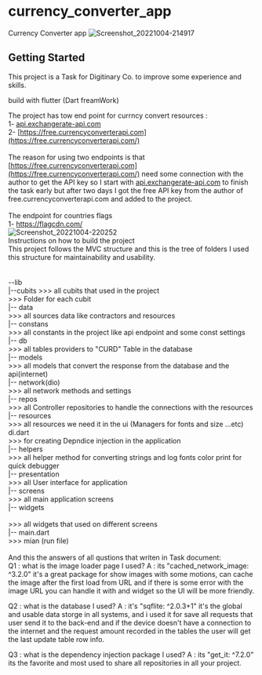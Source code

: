 # currency_converter_app

Currency Converter app
 ![Screenshot_20221004-214917](https://user-images.githubusercontent.com/16311128/193902604-2ba9cd60-0565-4b18-a109-6362ca3b5bb5.jpg)

## Getting Started

This project is a Task for Digitinary Co. to improve some experience and skills.

build with flutter (Dart freamWork)

The project has tow end point for currncy convert resources :<br/>
1-  [api.exchangerate-api.com](https://www.exchangerate-api.com/)<br/>
2- [https://free.currencyconverterapi.com](https://free.currencyconverterapi.com/)<br/>
<br/>
The reason for using two endpoints is that [https://free.currencyconverterapi.com](https://free.currencyconverterapi.com/) need some connection with the author to get the API key so I start with [api.exchangerate-api.com](https://www.exchangerate-api.com/) to finish the task early but after two days I got the free API key from the author of free.currencyconverterapi.com
and added to the project.
<br/><br/>
The endpoint for countries flags<br/>
1- https://flagcdn.com/
<br/>
![Screenshot_20221004-220252](https://user-images.githubusercontent.com/16311128/193904560-bdd76e91-3150-4156-afcd-8d2ccff743a5.jpg)
<br/>
Instructions on how to build the project<br/>
This project follows the MVC structure and this is the tree of folders I used this structure for maintainability and usability.<br/>
<br/><br/>
--lib<br />
    |--cubits >>>  all cubits that used in the project<br />
        >>> Folder for each cubit<br />
    |-- data<br />
        >>> all sources data like contractors and resources<br />
      |-- constans<br />
            >>> all constants in the project like api endpoint and some const settings<br />
      |-- db<br />
            >>> all tables providers to "CURD" Table in the database<br />
      |-- models<br />
            >>> all models that convert the response from the database and the api(internet)<br />
      |-- network(dio)<br />
            >>> all network methods and settings<br />
      |-- repos<br />
            >>> all Controller repositories to handle the connections with the resources<br />
      |-- resources<br />
            >>> all resources we need it in the ui (Managers for fonts and size ...etc)<br />
       di.dart<br />
        >>> for creating Depndice injection in the application<br />
    |-- helpers<br />
        >>> all helper method for converting strings and log fonts color print for quick debugger<br />
    |-- presentation<br />
        >>> all User interface for application<br />
      |-- screens<br />
            >>> all main application screens<br />
      |-- widgets<br /><br />
            >>> all widgets that used on different screens<br />
    |-- main.dart<br />
        >>> mian (run file)<br />
<br />
And this the answers of all qustions that writen in Task document:
<br />
Q1 : what is the image loader page I used?
A : its "cached_network_image: ^3.2.0" it's a great package for show images with some motions, can cache the image after the first load from URL and if there is some error with the image URL you can handle it with and widget so the UI will be more friendly.

Q2 : what is the database I used?
A : it's "sqflite: ^2.0.3+1" it's the global and usable data storge in all systems, and i used it for save all requests that user send it to the back-end
and if the device doesn't have a connection to the internet and the request amount recorded in the tables the user will get the last update table row info.

Q3 : what is the dependency injection package I used?
A : its "get_it: ^7.2.0" its the favorite and most used to share all repositories in all your project.
